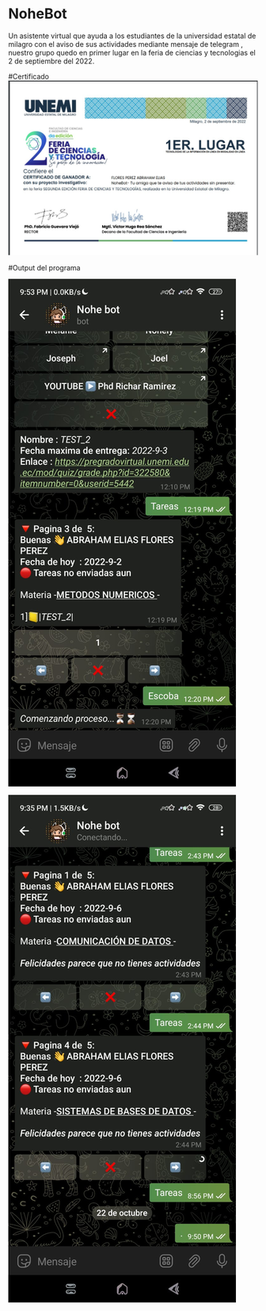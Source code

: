 # NoheBot


Un asistente virtual que ayuda a los estudiantes de la universidad estatal de milagro con el aviso de sus actividades mediante mensaje de telegram ,
nuestro grupo quedo en primer lugar en la feria de ciencias y tecnologias el 2 de septiembre del  2022.

#Certificado 
![](https://github.com/EliasFloresPerez/NoheBot/blob/main/Nohebot/Certificado.jpg)


#Output del programa

![](https://github.com/EliasFloresPerez/NoheBot/blob/main/Nohebot/output2.jpeg)

![](https://github.com/EliasFloresPerez/NoheBot/blob/main/Nohebot/capturedd.jpeg)


